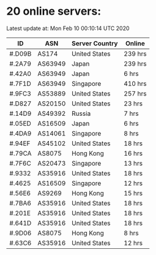 # 20 online servers:

Latest update at: Mon Feb 10 00:10:14 UTC 2020

| ID | ASN | Server Country | Online |
| -- | --- | -------------- | ------ |
| #.D09B | AS174 | United States | 239 hrs |
| #.2A79 | AS63949 | Japan | 239 hrs |
| #.42A0 | AS63949 | Japan | 6 hrs |
| #.7F1D | AS63949 | Singapore | 410 hrs |
| #.9FC3 | AS53889 | United States | 257 hrs |
| #.D827 | AS20150 | United States | 23 hrs |
| #.14D9 | AS49392 | Russia | 7 hrs |
| #.05ED | AS16509 | Japan | 6 hrs |
| #.4DA9 | AS14061 | Singapore | 8 hrs |
| #.94EF | AS45102 | United States | 18 hrs |
| #.79CA | AS8075 | Hong Kong | 16 hrs |
| #.7F6C | AS20473 | Singapore | 13 hrs |
| #.9332 | AS35916 | United States | 18 hrs |
| #.4625 | AS16509 | Singapore | 12 hrs |
| #.56E6 | AS9269 | Hong Kong | 15 hrs |
| #.7BA6 | AS35916 | United States | 18 hrs |
| #.201E | AS35916 | United States | 18 hrs |
| #.641D | AS35916 | United States | 18 hrs |
| #.9D06 | AS8075 | Hong Kong | 8 hrs |
| #.63C6 | AS35916 | United States | 12 hrs |


